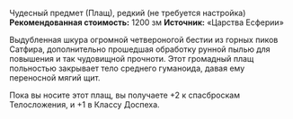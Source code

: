 Чудесный предмет (Плащ), редкий (не требуется настройка)
**Рекомендованная стоимость:** 1200 зм
**Источник:** «Царства Есферии»

Выдубленная шкура огромной четвероногой бестии из горных пиков Сатфира,  дополнительно прошедшая обработку рунной пылью для повышения и так чудовищной прочноти. Этот громадный плащ польностью закрывает тело среднего гуманоида, давая ему переносной мягий щит.  

Пока вы носите этот плащ, вы получаете +2 к  спасброскам Телосложения, и +1 в Классу Доспеха.